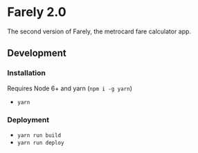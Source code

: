 # Farely 2.0

The second version of Farely, the metrocard fare calculator app.

## Development

### Installation

Requires Node 6+ and yarn (`npm i -g yarn`)

- `yarn`

### Deployment

- `yarn run build`
- `yarn run deploy`

